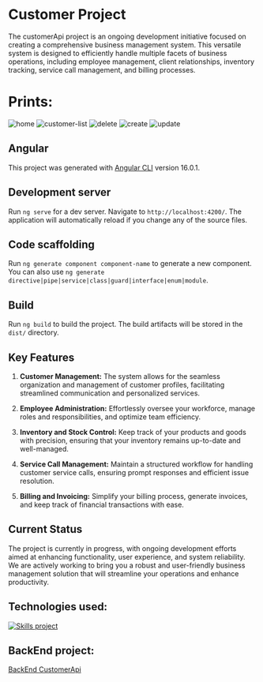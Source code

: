 # Customer Project

The customerApi project is an ongoing development initiative focused on creating a comprehensive business management system. This versatile system is designed to efficiently handle multiple facets of business operations, including employee management, client relationships, inventory tracking, service call management, and billing processes.

# Prints:

![home](https://github.com/SakakibaraKun/CustomerApiFront/blob/main/project%20imgs/home.png)
![customer-list](https://github.com/SakakibaraKun/CustomerApiFront/blob/main/project%20imgs/list-customer.png)
![delete](https://github.com/SakakibaraKun/CustomerApiFront/blob/main/project%20imgs/delete.png)
![create](https://github.com/SakakibaraKun/CustomerApiFront/blob/main/project%20imgs/create.png)
![update](https://github.com/SakakibaraKun/CustomerApiFront/blob/main/project%20imgs/update.png)

## Angular

This project was generated with [Angular CLI](https://github.com/angular/angular-cli) version 16.0.1.

## Development server

Run `ng serve` for a dev server. Navigate to `http://localhost:4200/`. The application will automatically reload if you change any of the source files.

## Code scaffolding

Run `ng generate component component-name` to generate a new component. You can also use `ng generate directive|pipe|service|class|guard|interface|enum|module`.

## Build

Run `ng build` to build the project. The build artifacts will be stored in the `dist/` directory.

## Key Features

1. **Customer Management:** The system allows for the seamless organization and management of customer profiles, facilitating streamlined communication and personalized services.

2. **Employee Administration:** Effortlessly oversee your workforce, manage roles and responsibilities, and optimize team efficiency.

3. **Inventory and Stock Control:** Keep track of your products and goods with precision, ensuring that your inventory remains up-to-date and well-managed.

4. **Service Call Management:** Maintain a structured workflow for handling customer service calls, ensuring prompt responses and efficient issue resolution.

5. **Billing and Invoicing:** Simplify your billing process, generate invoices, and keep track of financial transactions with ease.

## Current Status

The project is currently in progress, with ongoing development efforts aimed at enhancing functionality, user experience, and system reliability. We are actively working to bring you a robust and user-friendly business management solution that will streamline your operations and enhance productivity.

## Technologies used:

<div>

[![Skills project](https://skillicons.dev/icons?i=html,css,angular,ts&perline=4)](https://skillicons.dev)

</div>

## BackEnd project:

<a href="https://github.com/JoseMarcosEfi/CustomerApiFront" >BackEnd CustomerApi</a>
